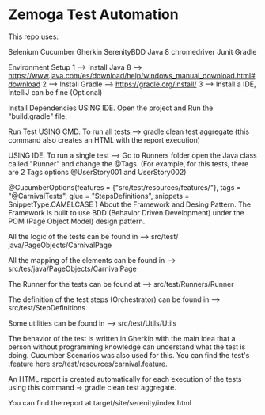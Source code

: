 # Zemoga Test Automation
This repo uses:

Selenium
Cucumber
Gherkin
SerenityBDD
Java 8
chromedriver
Junit
Gradle

Environment Setup
1 --> Install Java 8 --> https://www.java.com/es/download/help/windows_manual_download.html#download
2 --> Install Gradle --> https://gradle.org/install/
3 --> Install a IDE, IntelliJ can be fine (Optional)

Install Dependencies
USING IDE.
Open the project and Run the "build.gradle" file.

Run Test
USING CMD.
To run all tests --> gradle clean test aggregate (this command also creates an HTML with the report execution)

USING IDE.
To run a single test --> Go to Runners folder open the Java class called "Runner" and change the @Tags. (For example, for this tests, there are 2 Tags options @UserStory001 and UserStory002)

@CucumberOptions(features = {"src/test/resources/features/"},
        tags = "@CarnivalTests",
        glue = "StepsDefinitions",
        snippets = SnippetType.CAMELCASE )
About the Framework and Desing Pattern.
The Framework is built to use BDD (Behavior Driven Development) under the POM (Page Object Model) design pattern.

All the logic of the tests can be found in --> src/test/ java/PageObjects/CarnivalPage

All the mapping of the elements can be found in --> src/tes/java/PageObjects/CarnivalPage

The Runner for the tests can be found at --> src/test/Runners/Runner

The definition of the test steps (Orchestrator) can be found in --> src/test/StepDefinitions

Some utilities can be found in --> src/test/Utils/Utils

The behavior of the test is written in Gherkin with the main idea that a person without programming knowledge can understand what the test is doing. Cucumber Scenarios was also used for this. You can find the test's .feature here src/test/resources/carnival.feature.

An HTML report is created automatically for each execution of the tests using this command -> gradle clean test aggregate.

You can find the report at target/site/serenity/index.html
